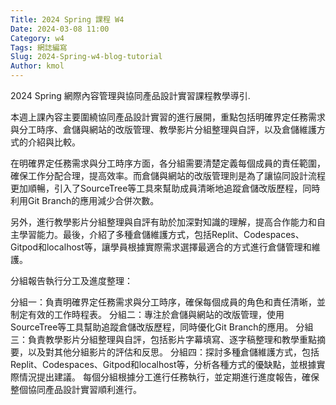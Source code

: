 ```yaml
---
Title: 2024 Spring 課程 W4
Date: 2024-03-08 11:00
Category: w4
Tags: 網誌編寫
Slug: 2024-Spring-w4-blog-tutorial
Author: kmol
---
```


2024 Spring 網際內容管理與協同產品設計實習課程教學導引.

<!-- PELICAN_END_SUMMARY -->

本週上課內容主要圍繞協同產品設計實習的進行展開，重點包括明確界定任務需求與分工時序、倉儲與網站的改版管理、教學影片分組整理與自評，以及倉儲維護方式的介紹與比較。

在明確界定任務需求與分工時序方面，各分組需要清楚定義每個成員的責任範圍，確保工作分配合理，提高效率。而倉儲與網站的改版管理則是為了讓協同設計流程更加順暢，引入了SourceTree等工具來幫助成員清晰地追蹤倉儲改版歷程，同時利用Git Branch的應用減少合併次數。

另外，進行教學影片分組整理與自評有助於加深對知識的理解，提高合作能力和自主學習能力。最後，介紹了多種倉儲維護方式，包括Replit、Codespaces、Gitpod和localhost等，讓學員根據實際需求選擇最適合的方式進行倉儲管理和維護。

分組報告執行分工及進度整理：

分組一：負責明確界定任務需求與分工時序，確保每個成員的角色和責任清晰，並制定有效的工作時程表。
分組二：專注於倉儲與網站的改版管理，使用SourceTree等工具幫助追蹤倉儲改版歷程，同時優化Git Branch的應用。
分組三：負責教學影片分組整理與自評，包括影片字幕填寫、逐字稿整理和教學重點摘要，以及對其他分組影片的評估和反思。
分組四：探討多種倉儲維護方式，包括Replit、Codespaces、Gitpod和localhost等，分析各種方式的優缺點，並根據實際情況提出建議。
每個分組根據分工進行任務執行，並定期進行進度報告，確保整個協同產品設計實習順利進行。




